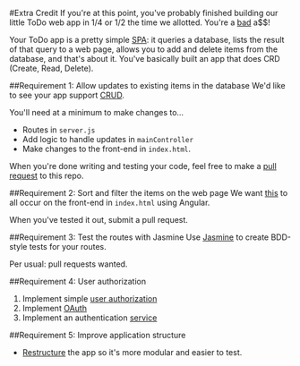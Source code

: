 #Extra Credit
If you're at this point, you've probably finished building our little ToDo web app in 1/4 or 1/2 the time we allotted. You're a [bad](https://www.youtube.com/watch?v=dsUXAEzaC3Q) a$$!

Your ToDo app is a pretty simple [SPA](https://www.google.com/webhp?sourceid=chrome-instant&ion=1&espv=2&ie=UTF-8#q=single%20page%20application): it queries a database, lists the result of that query to a web page, allows you to add and delete items from the database, and that's about it. You've basically built an app that does CRD (Create, Read, Delete). 

##Requirement 1: Allow updates to existing items in the database
We'd like to see your app support [CRUD](https://en.wikipedia.org/wiki/Create,_read,_update_and_delete). 

You'll need at a minimum to make changes to...
- Routes in `server.js`
- Add logic to handle updates in `mainController`
- Make changes to the front-end in `index.html`.

When you're done writing and testing your code, feel free to make a [pull request](https://www.google.com/webhp?sourceid=chrome-instant&ion=1&espv=2&ie=UTF-8#q=how%20to%20make%20a%20pull%20request) to this repo.

##Requirement 2: Sort and filter the items on the web page
We want [this](https://scotch.io/tutorials/sort-and-filter-a-table-using-angular) to all occur on the front-end in `index.html` using Angular.

When you've tested it out, submit a pull request.

##Requirement 3: Test the routes with Jasmine
Use [Jasmine](http://jasmine.github.io/2.4/node.html) to create BDD-style tests for your routes.

Per usual: pull requests wanted.

##Requirement 4: User authorization
1.  Implement simple [user authorization](https://www.sitepoint.com/user-authentication-mean-stack/)
2.  Implement [OAuth](https://www.google.com/webhp?sourceid=chrome-instant&ion=1&espv=2&ie=UTF-8#q=oauth%20meaning)
3.  Implement an authentication [service](https://www.sitepoint.com/user-authentication-mean-stack/)

##Requirement 5: Improve application structure
- [Restructure](https://scotch.io/tutorials/angularjs-best-practices-directory-structure) the app so it's more modular and easier to test.
